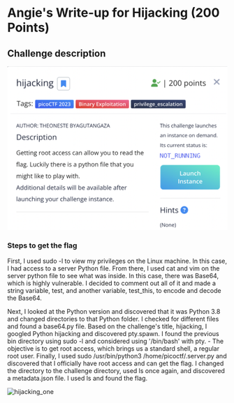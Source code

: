 <h1> Angie's Write-up for Hijacking (200 Points) </h1>

<h2>Challenge description</h2>

<img width="700" alt="binary challenge" src="https://github.com/angietechcafe/CTFWriteUps/blob/main/PicoCTF/Binary%20Exploitation/hijacking.png?raw=true">

<h3>Steps to get the flag</h3>

<p>First, I used sudo -l to view my privileges on the Linux machine. In this case, I had access to a server Python file. From there, I used cat and vim on the server python file to see what was inside. In this case, there was Base64, which is highly vulnerable. I decided to comment out all of it and made a string variable, test, and another variable, test_this, to encode and decode the Base64. 
  
Next, I looked at the Python version and discovered that it was Python 3.8 and changed directories to that Python folder. I checked for different files and found a base64.py file. Based on the challenge's title, hijacking, I googled Python hijacking and discovered pty.spawn. I found the previous bin directory using sudo -l and considered using '/bin/bash' with pty. - The objective is to get root access, which brings us a standard shell, a regular root user. Finally, I used sudo /usr/bin/python3 /home/picoctf/.server.py and discovered that I officially have root access and can get the flag. I changed the directory to the challenge directory, used ls once again, and discovered a metadata.json file. I used ls and found the flag.</p>

<img width="700" alt="hijacking_one" src="#">

